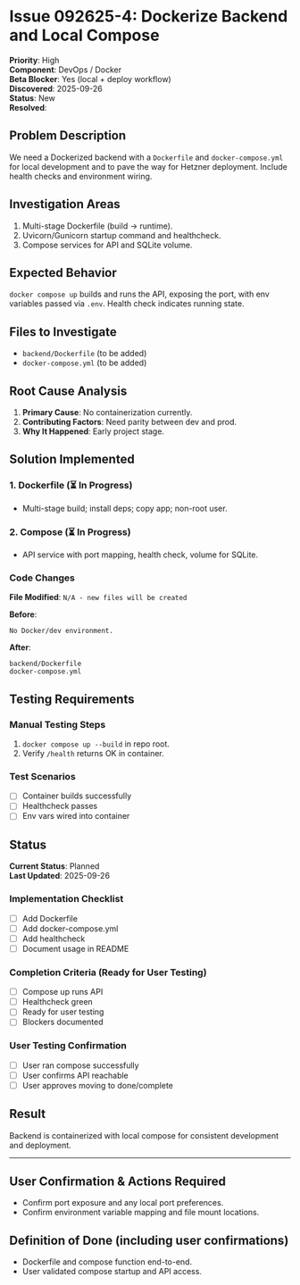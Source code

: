 # Issue 092625-4: Dockerize Backend and Local Compose

**Priority**: High  
**Component**: DevOps / Docker  
**Beta Blocker**: Yes (local + deploy workflow)  
**Discovered**: 2025-09-26  
**Status**: New  
**Resolved**: 

## Problem Description

We need a Dockerized backend with a `Dockerfile` and `docker-compose.yml` for local development and to pave the way for Hetzner deployment. Include health checks and environment wiring.

## Investigation Areas

1. Multi-stage Dockerfile (build -> runtime).  
2. Uvicorn/Gunicorn startup command and healthcheck.  
3. Compose services for API and SQLite volume.  

## Expected Behavior

`docker compose up` builds and runs the API, exposing the port, with env variables passed via `.env`. Health check indicates running state.

## Files to Investigate

- `backend/Dockerfile` (to be added)  
- `docker-compose.yml` (to be added)  

## Root Cause Analysis

1. **Primary Cause**: No containerization currently.  
2. **Contributing Factors**: Need parity between dev and prod.  
3. **Why It Happened**: Early project stage.  

## Solution Implemented

### 1. Dockerfile (⏳ In Progress)
- Multi-stage build; install deps; copy app; non-root user.  

### 2. Compose (⏳ In Progress)
- API service with port mapping, health check, volume for SQLite.  

### Code Changes

**File Modified**: `N/A - new files will be created`

**Before**:
```text
No Docker/dev environment.
```

**After**:
```text
backend/Dockerfile
docker-compose.yml
```

## Testing Requirements

### Manual Testing Steps
1. `docker compose up --build` in repo root.  
2. Verify `/health` returns OK in container.  

### Test Scenarios
- [ ] Container builds successfully  
- [ ] Healthcheck passes  
- [ ] Env vars wired into container  

## Status

**Current Status**: Planned  
**Last Updated**: 2025-09-26

### Implementation Checklist
- [ ] Add Dockerfile  
- [ ] Add docker-compose.yml  
- [ ] Add healthcheck  
- [ ] Document usage in README  

### Completion Criteria (Ready for User Testing)
- [ ] Compose up runs API  
- [ ] Healthcheck green  
- [ ] Ready for user testing  
- [ ] Blockers documented  

### User Testing Confirmation
- [ ] User ran compose successfully  
- [ ] User confirms API reachable  
- [ ] User approves moving to done/complete  

## Result

Backend is containerized with local compose for consistent development and deployment.

---

## User Confirmation & Actions Required

- Confirm port exposure and any local port preferences.  
- Confirm environment variable mapping and file mount locations.  

## Definition of Done (including user confirmations)

- Dockerfile and compose function end-to-end.  
- User validated compose startup and API access.  

